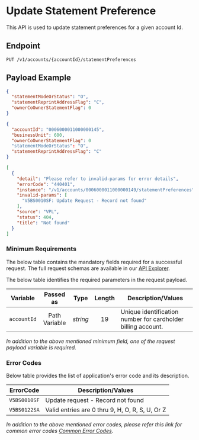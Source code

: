 # Update Statement Preference

This API is used to update statement preferences for a given account Id.

## Endpoint

`PUT /v1/accounts/{accountId}/statementPreferences`

## Payload Example

<!--
type: tab
titles: Request, Response, Error
-->

```json
{
  "statementModeOrStatus": "O",
  "statementReprintAddressFlag": "C",
  "ownerCoOwnerStatementFlag": 0
}
```

<!--
type: tab
-->

```json
{
  "accountId": "0006000011000000145",
  "businessUnit": 600,
  "ownerCoOwnerStatementFlag": 0
  "statementModeOrStatus": "O",
  "statementReprintAddressFlag": "C"
}
```

<!--
type: tab
-->

```json
[
  {
    "detail": "Please refer to invalid-params for error details",
    "errorCode": "440401",
    "instance": "/v1/accounts/0006000011000000149/statementPreferences",
    "invalid-params": [
      "V5BS0010SF: Update Request - Record not found"
    ],
    "source": "VPL",
    "status": 404,
    "title": "Not found"
  }
]
```

<!-- type: tab-end -->

### Minimum Requirements

The below table contains the mandatory fields required for a successful request. The full request schemas are available in our [API Explorer](../api/?type=put&path=/v1/accounts/{accountId}/statementPreferences).

The below table identifies the required parameters in the request payload.

| Variable | Passed as | Type | Length | Description/Values |
| -------- | :-------: | :--: | :------------: | ------------------ |
| `accountId` | Path Variable | *string* | 19 | Unique identification number for cardholder billing account.|

*In addition to the above mentioned minimum field, one of the request payload variable is required.*

### Error Codes

Below table provides the list of application's error code and its description.

| ErrorCode |  Description/Values |
| --------  | ------------------ |
| `V5BS0010SF` | Update request - Record not found |
| `V5BS0122SA` | Valid entries are 0 thru 9, H, O, R, S, U, Or Z |

*In addition to the above mentioned error codes, please refer this link for common error codes [Common Error Codes](?path=docs/Common_Error_Code.md).*
